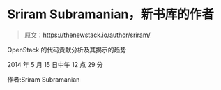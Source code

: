# Sriram Subramanian，新书库的作者

> 原文：<https://thenewstack.io/author/sriram/>

OpenStack 的代码贡献分析及其揭示的趋势

2014 年 5 月 15 日中午 12 点 29 分

作者:Sriram Subramanian